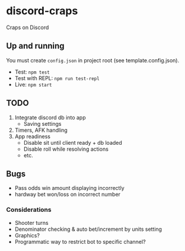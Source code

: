 # discord-craps

Craps on Discord

## Up and running

You must create `config.json` in project root (see template.config.json).

- Test: `npm test`
- Test with REPL: `npm run test-repl`
- Live: `npm start`

## TODO

1. Integrate discord db into app
   - Saving settings
2. Timers, AFK handling
3. App readiness
   - Disable sit until client ready + db loaded
   - Disable roll while resolving actions
   - etc.

## Bugs

- Pass odds win amount displaying incorrectly
- hardway bet won/loss on incorrect number

### Considerations

- Shooter turns
- Denominator checking & auto bet/increment by units setting
- Graphics?
- Programmatic way to restrict bot to specific channel?

